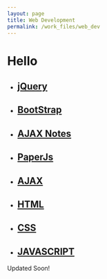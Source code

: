 ```yaml
---
layout: page
title: Web Development
permalink: /work_files/web_dev
---
```


# Hello

* ## [jQuery](/work_files/web_dev/jquery)

* ## [BootStrap](/work_files/web_dev/BootStrap)

* ## [AJAX Notes](/work_files/web_dev/Ajax_notes)

* ## [PaperJs](/work_files/web_dev/PaperJs)

* ## [AJAX](/work_files/web_dev/Ajax)

* ## [HTML](/work_files/web_dev/Ajax)

* ## [CSS](/work_files/web_dev/Ajax)

* ## [JAVASCRIPT](/work_files/web_dev/Ajax)




Updated Soon!